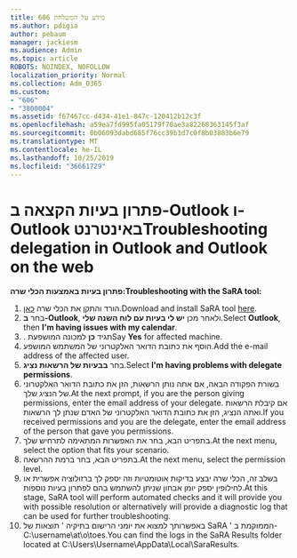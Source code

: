 ```yaml
---
title: 606 מידע על המשלחת
ms.author: pdigia
author: pebaum
manager: jackiesm
ms.audience: Admin
ms.topic: article
ROBOTS: NOINDEX, NOFOLLOW
localization_priority: Normal
ms.collection: Adm_O365
ms.custom:
- "606"
- "3800004"
ms.assetid: f67467cc-d434-41e1-847c-120412b12c3f
ms.openlocfilehash: a59ea7fd995fa05179f70ae3a82268363145f3af
ms.sourcegitcommit: 0b06093dabd685f76cc39b1d7c0f8b03883b6e79
ms.translationtype: MT
ms.contentlocale: he-IL
ms.lasthandoff: 10/25/2019
ms.locfileid: "36661729"
---
```

# <a name="troubleshooting-delegation-in-outlook-and-outlook-on-the-web"></a><span data-ttu-id="32cdc-102">פתרון בעיות הקצאה ב-Outlook ו-Outlook באינטרנט</span><span class="sxs-lookup"><span data-stu-id="32cdc-102">Troubleshooting delegation in Outlook and Outlook on the web</span></span>

<span data-ttu-id="32cdc-103">**פתרון בעיות באמצעות הכלי שרה:**</span><span class="sxs-lookup"><span data-stu-id="32cdc-103">**Troubleshooting with the SaRA tool:**</span></span>

1. <span data-ttu-id="32cdc-104">הורד והתקן את הכלי שרה [כאן](https://aka.ms/SaRA-SkypeForBusinessSignIn).</span><span class="sxs-lookup"><span data-stu-id="32cdc-104">Download and install SaRA tool [here](https://aka.ms/SaRA-SkypeForBusinessSignIn).</span></span>
1. <span data-ttu-id="32cdc-105">בחר **ב-Outlook**, ולאחר מכן **יש לי בעיות עם לוח השנה שלי**.</span><span class="sxs-lookup"><span data-stu-id="32cdc-105">Select **Outlook**, then **I'm having issues with my calendar**.</span></span>
1. <span data-ttu-id="32cdc-106">. תגיד **כן** למכונה המושפעת</span><span class="sxs-lookup"><span data-stu-id="32cdc-106">Say **Yes** for affected machine.</span></span>
1. <span data-ttu-id="32cdc-107">הוסף את כתובת הדואר האלקטרוני של המשתמש המושפע.</span><span class="sxs-lookup"><span data-stu-id="32cdc-107">Add the e-mail address of the affected user.</span></span>
1. <span data-ttu-id="32cdc-108">בחר **בבעיות של הרשאות נציג**.</span><span class="sxs-lookup"><span data-stu-id="32cdc-108">Select **I'm having problems with delegate permissions**.</span></span>
1. <span data-ttu-id="32cdc-109">בשורת הפקודה הבאה, אם אתה נותן הרשאות, הזן את כתובת הדואר האלקטרוני של הנציג שלך.</span><span class="sxs-lookup"><span data-stu-id="32cdc-109">At the next prompt, if you are the person giving permissions, enter the email address of your delegate.</span></span> <span data-ttu-id="32cdc-110">אם קיבלת הרשאות ואתה הנציג, הזן את כתובת הדואר האלקטרוני של האדם שנתן לך הרשאות.</span><span class="sxs-lookup"><span data-stu-id="32cdc-110">If you received permissions and you are the delegate, enter the email address of the person that gave you permissions.</span></span>
1. <span data-ttu-id="32cdc-111">בתפריט הבא, בחר את האפשרות המתאימה לתרחיש שלך.</span><span class="sxs-lookup"><span data-stu-id="32cdc-111">At the next menu, select the option that fits your scenario.</span></span>
1. <span data-ttu-id="32cdc-112">בתפריט הבא, בחר ברמת ההרשאה.</span><span class="sxs-lookup"><span data-stu-id="32cdc-112">At the next menu, select the permission level.</span></span>
1. <span data-ttu-id="32cdc-113">בשלב זה, הכלי שרה יבצע בדיקות אוטומטיות וזה יספק לך ברזולוציה אפשרית או לחילופין יספק יומן אבחון שניתן להשתמש בהם לפתרון בעיות נוספות.</span><span class="sxs-lookup"><span data-stu-id="32cdc-113">At this stage, SaRA tool will perform automated checks and it will provide you with possible resolution or alternatively will provide a diagnostic log that can be used for further troubleshooting.</span></span>
1. <span data-ttu-id="32cdc-114">באפשרותך למצוא את יומני הרישום בתיקיה ' תוצאות של SaRA ' הממוקמת ב-C:\username\at\o\toes.</span><span class="sxs-lookup"><span data-stu-id="32cdc-114">You can find the logs in the SaRA Results folder located at C:\Users\Username\AppData\Local\SaraResults.</span></span>

